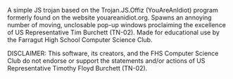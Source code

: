 A simple JS trojan based on the Trojan.JS.Offiz (YouAreAnIdiot) program formerly found on the website youareanidiot.org. Spawns an annoying number of moving, unclosable pop-up windows proclaiming the excellence of US Representative Tim Burchett (TN-02). Made for educational use by the Farragut High School Computer Science Club.

DISCLAIMER: This software, its creators, and the FHS Computer Science Club do not endorse or support the statements and/or actions of US Representative Timothy Floyd Burchett (TN-02).
